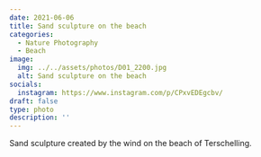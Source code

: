 ```yaml
---
date: 2021-06-06
title: Sand sculpture on the beach
categories:
  - Nature Photography
  - Beach
image:
  img: ../../assets/photos/D01_2200.jpg
  alt: Sand sculpture on the beach
socials:
  instagram: https://www.instagram.com/p/CPxvEDEgcbv/
draft: false
type: photo
description: ''
---
```


Sand sculpture created by the wind on the beach of Terschelling.

